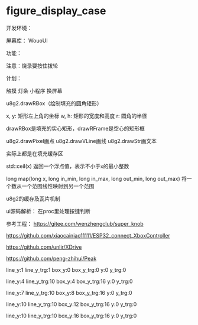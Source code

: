 # figure_display_case

开发环境：

屏幕库：
WouoUI


功能：

注意：烧录要按住拨轮

计划：

触摸
灯条
小程序
换屏幕




u8g2.drawRBox（绘制填充的圆角矩形）

x, y: 矩形左上角的坐标
   w, h: 矩形的宽度和高度
   r: 圆角的半径

drawRBox是填充的实心矩形，drawRFrame是空心的矩形框

u8g2.drawPixel画点
u8g2.drawVLine画线
u8g2.drawStr画文本

实际上都是在填充缓存区

std::ceil(x)
返回一个浮点值，表示不小于`x`的最小整数

long map(long x, long in_min, long in_max, long out_min, long out_max)
将一个数从一个范围线性映射到另一个范围

u8g2的缓存及瓦片机制


ui源码解析：
在proc里处理按键判断





参考工程：
https://gitee.com/wenzhengclub/super_knob

https://github.com/xiaocainiao11111/ESP32_connect_XboxController

https://github.com/unlir/XDrive

https://github.com/peng-zhihui/Peak


line_y:1  line_y_trg:1  box_y:0  box_y_trg:0  y:0  y_trg:0  

line_y:4  line_y_trg:10  box_y:4  box_y_trg:16  y:0  y_trg:0  

line_y:7  line_y_trg:10  box_y:8  box_y_trg:16  y:0  y_trg:0

line_y:10  line_y_trg:10  box_y:12  box_y_trg:16  y:0  y_trg:0

line_y:10  line_y_trg:10  box_y:16  box_y_trg:16  y:0  y_trg:0  